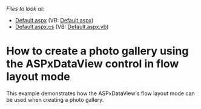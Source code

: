 <!-- default file list -->
*Files to look at*:

* [Default.aspx](./CS/Site/Default.aspx) (VB: [Default.aspx](./VB/Site/Default.aspx))
* [Default.aspx.cs](./CS/Site/Default.aspx.cs) (VB: [Default.aspx.vb](./VB/Site/Default.aspx.vb))
<!-- default file list end -->
# How to create a photo gallery using the ASPxDataView control in flow layout mode


<p>This example demonstrates how the ASPxDataView's flow layout mode can be used when creating a photo gallery.</p>

<br/>


